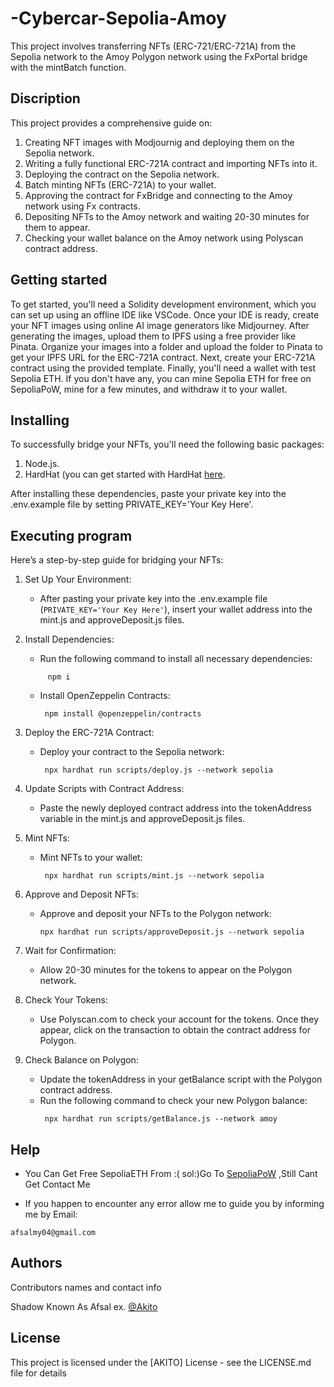 # -Cybercar-Sepolia-Amoy
This project involves transferring NFTs (ERC-721/ERC-721A) from the Sepolia network to the Amoy Polygon network using the FxPortal bridge with the mintBatch function.
## Discription

This project provides a comprehensive guide on:

1. Creating NFT images with Modjournig and deploying them on the Sepolia network.
2. Writing a fully functional ERC-721A contract and importing NFTs into it.
3. Deploying the contract on the Sepolia network.
4. Batch minting NFTs (ERC-721A) to your wallet.
5. Approving the contract for FxBridge and connecting to the Amoy network using Fx contracts.
6. Depositing NFTs to the Amoy network and waiting 20-30 minutes for them to appear.
7. Checking your wallet balance on the Amoy network using Polyscan contract address.

## Getting started

To get started, you'll need a Solidity development environment, which you can set up using an offline IDE like VSCode. Once your IDE is ready, create your NFT images using online AI image generators like Midjourney. After generating the images, upload them to IPFS using a free provider like Pinata. Organize your images into a folder and upload the folder to Pinata to get your IPFS URL for the ERC-721A contract. Next, create your ERC-721A contract using the provided template. Finally, you'll need a wallet with test Sepolia ETH. If you don't have any, you can mine Sepolia ETH for free on SepoliaPoW, mine for a few minutes, and withdraw it to your wallet.

## Installing 

To successfully bridge your NFTs, you'll need the following basic packages:

1. Node.js.
2. HardHat (you can get started with HardHat [here](https://hardhat.org/hardhat-runner/docs/getting-started).

After installing these dependencies, paste your private key into the .env.example file by setting PRIVATE_KEY='Your Key Here'.


## Executing program

Here’s a step-by-step guide for bridging your NFTs:

1. Set Up Your Environment:
   - After pasting your private key into the .env.example file (`PRIVATE_KEY='Your Key Here'`), insert your wallet address into the mint.js and approveDeposit.js files.

2. Install Dependencies:
   - Run the following command to install all necessary dependencies:
    ````
         npm i
    ````
     
   - Install OpenZeppelin Contracts:
        ````
         npm install @openzeppelin/contracts
        ````
     
3. Deploy the ERC-721A Contract:
   - Deploy your contract to the Sepolia network:
        ```
         npx hardhat run scripts/deploy.js --network sepolia
        ```
     
4. Update Scripts with Contract Address:
   - Paste the newly deployed contract address into the tokenAddress variable in the mint.js and approveDeposit.js files.

5. Mint NFTs:
   - Mint NFTs to your wallet:
        ```
         npx hardhat run scripts/mint.js --network sepolia
        ```
     
6. Approve and Deposit NFTs:
   - Approve and deposit your NFTs to the Polygon network:

     ```
     npx hardhat run scripts/approveDeposit.js --network sepolia
     
     ```
     
7. Wait for Confirmation:
   - Allow 20-30 minutes for the tokens to appear on the Polygon network.

8. Check Your Tokens:
   - Use Polyscan.com to check your account for the tokens. Once they appear, click on the transaction to obtain the contract address for Polygon.

9. Check Balance on Polygon:
   - Update the tokenAddress in your getBalance script with the Polygon contract address.
   - Run the following command to check your new Polygon balance:
        ```
         npx hardhat run scripts/getBalance.js --network amoy
        ```
## Help

* You Can Get Free SepoliaETH From :(
 sol:)Go To [SepoliaPoW](https://sepolia-faucet.pk910.de/) ,Still Cant Get Contact Me

* If you happen to encounter any error allow me to guide you by informing me by Email:
```
afsalmy04@gmail.com
```

## Authors

Contributors names and contact info

Shadow Known As Afsal
ex. [@Akito](afsalmy04@gmail.com)


## License

This project is licensed under the [AKITO] License - see the LICENSE.md file for details
